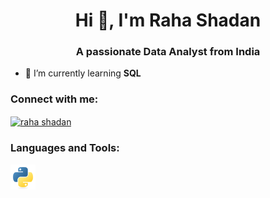 <h1 align="center">Hi 👋, I'm Raha Shadan</h1>
<h3 align="center">A passionate Data Analyst from India</h3>

- 🌱 I’m currently learning **SQL**

<h3 align="left">Connect with me:</h3>
<p align="left">
<a href="https://linkedin.com/in/raha shadan" target="blank"><img align="center" src="https://raw.githubusercontent.com/rahuldkjain/github-profile-readme-generator/master/src/images/icons/Social/linked-in-alt.svg" alt="raha shadan" height="30" width="40" /></a>
</p>

<h3 align="left">Languages and Tools:</h3>
<p align="left"> <a href="https://www.python.org" target="_blank" rel="noreferrer"> <img src="https://raw.githubusercontent.com/devicons/devicon/master/icons/python/python-original.svg" alt="python" width="40" height="40"/> </a> </p>
